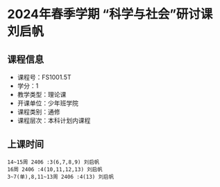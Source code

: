 # 2024年春季学期 “科学与社会”研讨课 刘启帆






## 课程信息

- 课程号：FS1001.5T
- 学分：1
- 教学类型：理论课
- 开课单位：少年班学院
- 课程类别：通修
- 课程层次：本科计划内课程

## 上课时间

```
14~15周 2406 :3(6,7,8,9) 刘启帆
16周 2406 :4(10,11,12,13) 刘启帆
3~7(单),8,11~13周 2406 :4(13) 刘启帆
```

